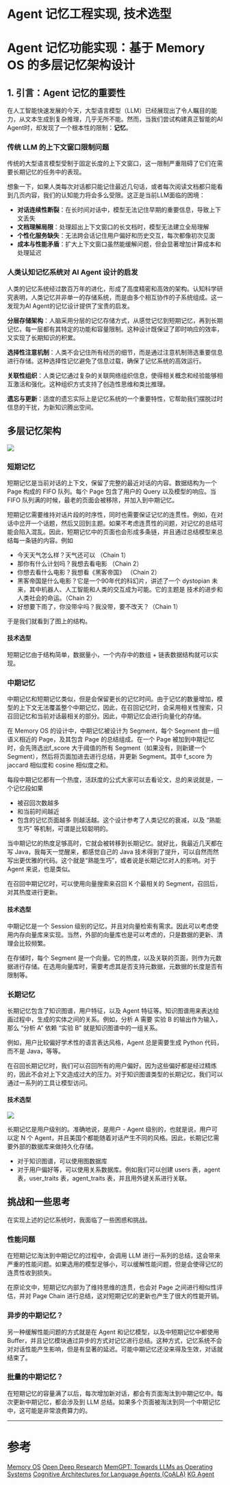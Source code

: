 # Agent 记忆工程实现, 技术选型


# Agent 记忆功能实现：基于 Memory OS 的多层记忆架构设计


## 1. 引言：Agent 记忆的重要性

在人工智能快速发展的今天，大型语言模型（LLM）已经展现出了令人瞩目的能力，从文本生成到复杂推理，几乎无所不能。然而，当我们尝试构建真正智能的AI Agent时，却发现了一个根本性的限制：**记忆**。

### 传统 LLM 的上下文窗口限制问题

传统的大型语言模型受制于固定长度的上下文窗口，这一限制严重阻碍了它们在需要长期记忆的任务中的表现。

想象一下，如果人类每次对话都只能记住最近几句话，或者每次阅读文档都只能看到几页内容，我们的认知能力将会多么受限。这正是当前LLM面临的困境：

- **对话连续性断裂**：在长时间对话中，模型无法记住早期的重要信息，导致上下文丢失
- **文档理解局限**：处理超出上下文窗口的长文档时，模型无法建立全局理解
- **个性化服务缺失**：无法跨会话记住用户偏好和历史交互，每次都像初次见面
- **成本与性能矛盾**：扩大上下文窗口虽然能缓解问题，但会显著增加计算成本和处理延迟

### 人类认知记忆系统对 AI Agent 设计的启发

人类的记忆系统经过数百万年的进化，形成了高度精密和高效的架构。认知科学研究表明，人类记忆并非单一的存储系统，而是由多个相互协作的子系统组成。这一发现为AI Agent的记忆设计提供了宝贵的启发。

**分层存储架构**：人脑采用分层的记忆存储方式，从感觉记忆到短期记忆，再到长期记忆，每一层都有其特定的功能和容量限制。这种设计既保证了即时响应的效率，又实现了长期知识的积累。

**选择性注意机制**：人类不会记住所有经历的细节，而是通过注意机制筛选重要信息进行存储。这种选择性记忆避免了信息过载，确保了记忆系统的高效运行。

**关联性组织**：人类记忆通过复杂的关联网络组织信息，使得相关概念和经验能够相互激活和强化。这种组织方式支持了创造性思维和类比推理。

**遗忘与更新**：适度的遗忘实际上是记忆系统的一个重要特性，它帮助我们摆脱过时信息的干扰，为新知识腾出空间。

## 多层记忆架构
![](./arch.png)

### 短期记忆

短期记忆是当前对话的上下文，保留了完整的最近对话的内容。数据结构为一个 Page 构成的 FIFO 队列。每个 Page 包含了用户的 Query 以及模型的响应。当 FIFO 队列满的时候，最老的页面会被移除，并加入到中期记忆。

短期记忆需要维持对话片段的时序性，同时也需要保证记忆的连贯性。例如，在对话中岔开一个话题，然后又回到主题。如果不考虑连贯性的问题，对记忆的总结可能会陷入混乱。因此，短期记忆中的页面也会形成多条链，并且通过总结模型来总结每一条链的内容。例如

- 今天天气怎么样？天气还可以 （Chain 1）
- 那你有什么计划吗？我想去看电影 （Chain 2）
- 你想去看什么电影？我想看《黑客帝国》 （Chain 2）
- 黑客帝国是什么电影？它是一个90年代的科幻片，讲述了一个 dystopian 未来，其中机器人、人工智能和人类的交互成为可能。它的主题是 技术的进步和人类社会的命运。（Chain 2）
- 好想要下雨了，你没带伞吗？我没带，要不改天？（Chain 1）

于是我们就看到了图上的结构。

#### 技术选型
短期记忆由于结构简单，数据量小，一个内存中的数组 + 链表数据结构就可以实现。

### 中期记忆
中期记忆和短期记忆类似，但是会保留更长的记忆时间。由于记忆的数量增加，模型的上下文无法覆盖整个中期记忆，因此，在召回记忆时，会采用相关性搜索，只召回记忆和当前对话最相关的部分。因此，中期记忆会进行向量化的存储。

在 Memory OS 的设计中，中期记忆被设计为 Segment，每个 Segment 由一组语义相近的 Page，及其包含 Page 的总结组成。在一个 Page 被加到中期记忆时，会先筛选出f_score 大于阈值的所有 Segment（如果没有，则新建一个 Segment），然后将页面加进去进行总结，并更新 Segment。其中 f_score 为 jaccard 相似度和 cosine 相似度之和。

每段中期记忆都有一个热度，活跃度的公式大家可以去看论文，总的来说就是，一个记忆段如果
- 被召回次数越多
- 和当前时间越近
- 包含的记忆页面越多
则越活越。这个设计参考了人类记忆的衰减，以及 “熟能生巧” 等机制，可谓是比较聪明的。

当中期记忆的热度足够高时，它就会被转移到长期记忆。就好比，我最近几天都在写 Java，我每天一觉醒来，都感觉自己的 Java 技术得到了提升，可以自然而然写出更优雅的代码。这个就是“熟能生巧”，或者说是长期记忆对人的影响。对于 Agent 来说，也是类似。

在召回中期记忆时，可以使用向量搜索来召回 K 个最相关的 Segment，召回后，对其热度进行更新。

#### 技术选型

中期记忆是一个 Session 级别的记忆，并且对向量检索有需求。因此可以考虑使用内存向量库来实现。当然，外部的向量库也是可以考虑的，只是数据的更新、清理会比较频繁。

在存储时，每个 Segment 是一个向量。它的热度，以及关联的页面，则作为元数据进行存储。在选用向量库时，需要考虑其是否支持元数据，元数据的长度是否有限制等。

### 长期记忆
长期记忆包含了知识图谱，用户特征，以及 Agent 特征等。知识图谱用来表达绘画过程中，生成的实体之间的关系。例如，分析 A 需要 实验 B 的输出作为输入，那么 “分析 A” 依赖 “实验 B” 就是知识图谱中的一组关系。

例如，用户比较偏好学术性的语言表达风格，Agent 总是需要生成 Python 代码，而不是 Java，等等。

在召回长期记忆时，我们可以召回所有的用户偏好。因为这些偏好都是经过精炼的，因此不会对上下文造成过大的压力。对于知识图谱类型的长期记忆，我们可以通过一系列的工具让模型访问。
#### 技术选型
![](./ltm_summarise.png)

长期记忆是用户级别的。准确地说，是用户 - Agent 级别的，也就是说，用户可以定 N 个 Agent，并且美国个都能随着对话产生不同的风格。因此，长期记忆需要外部的数据库来做持久化存储。
- 对于知识图谱，可以使用图数据库
- 对于用户偏好等，可以使用关系数据库。例如我们可以创建 users 表，agent 表，user_traits 表，agent_traits 表，并且用外键关系进行关联。


## 挑战和一些思考
在实现上述的记忆系统时，我面临了一些困惑和挑战。
### 性能问题
在短期记忆淘汰到中期记忆的过程中，会调用 LLM 进行一系列的总结，这会带来严重的性能问题。如果选用的模型足够小，可以缓解性能问题，但是会使得记忆的连贯性收到损失。

在原论文中，短期记忆内部为了维持思维的连贯，也会对 Page 之间进行相似性评估，并对 Page Chain 进行总结，这对短期记忆的更新也产生了很大的性能开销。

### 异步的中期记忆？
另一种缓解性能问题的方式就是在 Agent 和记忆模型，以及中短期记忆中都使用 Buffer，并且记忆模块通过异步的方式对记忆进行总结。这种方式，记忆系统不会对对话性能产生影响，但是有显著的延迟。可能中期记忆还没来得及生效，对话就结束了。

### 批量的中期记忆？
在短期记忆的容量满了以后，每次增加新对话，都会有页面淘汰到中期记忆中。每次更新中期记忆，都会涉及到 LLM 总结。如果多个页面被淘汰到同一个中期记忆中，这可能是非常浪费算力的。



---

# 参考
[Memory OS](https://arxiv.org/abs/2506.06326)
[Open Deep Research](https://github.com/langchain-ai/open_deep_research)
[MemGPT: Towards LLMs as Operating Systems](https://arxiv.org/abs/2310.08560)
[Cognitive Architectures for Language Agents (CoALA)](https://www.ibm.com/think/topics/ai-agent-memory)
[KG Agent](https://arxiv.org/abs/2402.11163)
